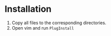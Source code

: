 # Installation
1. Copy all files to the corresponding directories.
2. Open vim and run `PlugInstall` 

